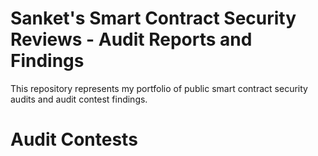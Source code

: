 # Sanket's Smart Contract Security Reviews - Audit Reports and Findings
This repository represents my portfolio of public smart contract security audits and audit contest findings.


# Audit Contests

